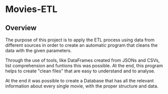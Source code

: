 # Movies-ETL

## Overview

The purpose of this project is to apply the ETL process using data from different sources in order to create an automatic program that cleans the data with the given parameters.

  Through the use of tools, like DataFrames created from JSONs and CSVs, list comprehension and funtions this was possible. At the end, this program helps to create "clean files" that are easy to understand and to analyse.

  At the end it was possible to create a Database that has all the relevant information about every single movie, with the proper structure and data.



